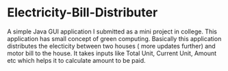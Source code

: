 # Electricity-Bill-Distributer

A simple Java GUI application I submitted as a mini project in college. This application has small concept of green computing. Basically this application distributes the electicity between two houses ( more updates further) and motor bill to the house.
It takes inputs like Total Unit, Current Unit, Amount etc which helps it to calculate amount to be paid.
